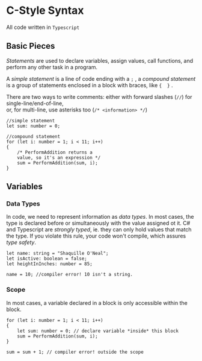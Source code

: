 C-Style Syntax
===============

All code written in `Typescript`

Basic Pieces
---------------

*Statements* are used to declare variables, assign values, call functions, and perform any other task in a program.

A *simple statement* is a line of code ending with a `;` , a *compound statement* is a group of statements enclosed in a block with braces, like `{  }` .

There are two ways to write comments: either with forward slashes (`//`) for single-line/end-of-line,  
or, for multi-line, use asterisks too (`/* <information> */`)

    //simple statement
    let sum: number = 0;

    //compound statement
    for (let i: number = 1; i < 11; i++)
    {
        /* PerformAddition returns a
        value, so it's an expression */
        sum = PerformAddition(sum, i);
    }

Variables
---------------

### Data Types

In code, we need to represent information as *data types*. In most cases, the type is declared before or simultaneously with the value assigned ot it. C# and Typescript are *strongly typed*, ie. they can only hold values that match the type. If you violate this rule, your code won't compile, which assures *type safety*.

    let name: string = "Shaquille O'Neal";
    let isActive: boolean = false;
    let heightInInches: number = 85;

    name = 10; //compiler error! 10 isn't a string.

### Scope

In most cases, a variable declared in a block is only accessible within the block.

    for (let i: number = 1; i < 11; i++)
    {
        let sum: number = 0; // declare variable *inside* this block
        sum = PerformAddition(sum, i);
    }

    sum = sum + 1; // compiler error! outside the scope